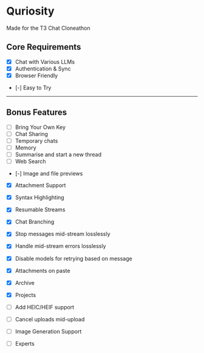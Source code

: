 # Quriosity

Made for the T3 Chat Cloneathon

## Core Requirements

- [x] Chat with Various LLMs
- [x] Authentication & Sync
- [x] Browser Friendly
- [-] Easy to Try

---

## Bonus Features

- [ ] Bring Your Own Key
- [ ] Chat Sharing
- [ ] Temporary chats
- [ ] Memory
- [ ] Summarise and start a new thread
- [ ] Web Search

- [-] Image and file previews
- [x] Attachment Support
- [x] Syntax Highlighting
- [x] Resumable Streams
- [x] Chat Branching
- [x] Stop messages mid-stream losslessly
- [x] Handle mid-stream errors losslessly
- [x] Disable models for retrying based on message
- [x] Attachments on paste
- [x] Archive
- [x] Projects
- [ ] Add HEIC/HEIF support
- [ ] Cancel uploads mid-upload
- [ ] Image Generation Support

- [ ] Experts
